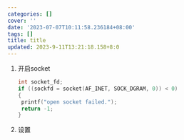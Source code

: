 ```yaml
---
categories: []
cover: ''
date: '2023-07-07T10:11:58.236184+08:00'
tags: []
title: title
updated: 2023-9-11T13:21:18.158+8:0
---
```

1. 开启socket

   ```cpp
   int socket_fd;
   if ((sockfd = socket(AF_INET, SOCK_DGRAM, 0)) < 0)
   {
   	printf("open socket failed.");
   	return -1;
   }
   ```
2. 设置
